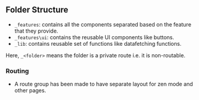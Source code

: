 ## Folder Structure
- `_features`: contains all the components separated based on the feature that they provide.
- `_features\ui`: contains the reusable UI components like buttons.
- `_lib`: contains reusable set of functions like datafetching functions.

Here, `_<folder>` means the folder is a private route i.e. it is non-routable.

### Routing
- A route group has been made to have separate layout for zen mode and other pages.
